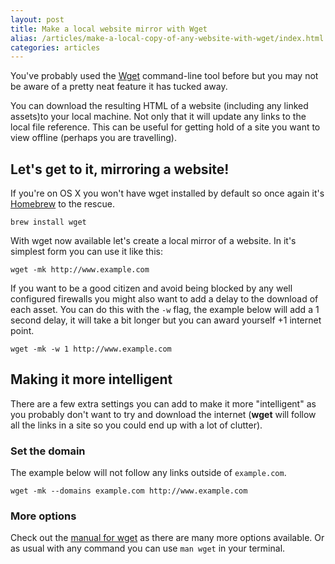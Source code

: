 ```yaml
---
layout: post
title: Make a local website mirror with Wget
alias: /articles/make-a-local-copy-of-any-website-with-wget/index.html
categories: articles
---
```

You've probably used the [Wget](http://www.gnu.org/software/wget/) command-line tool before but you may not be aware of a pretty neat feature it has tucked away.

You can download the resulting HTML of a website (including any linked assets)to your local machine. Not only that it will update any links to the local file reference. This can be useful for getting hold of a site you want to view offline (perhaps you are travelling).

## Let's get to it, mirroring a website!

If you're on OS X you won't have wget installed by default so once again it's [Homebrew](http://brew.sh/) to the rescue.

    brew install wget

With wget now available let's create a local mirror of a website. In it's simplest form you can use it like this:

    wget -mk http://www.example.com

If you want to be a good citizen and avoid being blocked by any well configured firewalls you might also want to add a delay to the download of each asset. You can do this with the `-w` flag, the example below will add a 1 second delay, it will take a bit longer but you can award yourself +1 internet point.

    wget -mk -w 1 http://www.example.com

## Making it more intelligent

There are a few extra settings you can add to make it more "intelligent" as you probably don't want to try and download the internet (__wget__ will follow all the links in a site so you could end up with a lot of clutter).

### Set the domain

The example below will not follow any links outside of `example.com`.

    wget -mk --domains example.com http://www.example.com

### More options

Check out the [manual for wget](http://www.gnu.org/software/wget/manual/wget.html) as there are many more options available. Or as usual with any command you can use `man wget` in your terminal.

